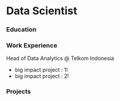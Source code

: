 # Data Scientist

### Education

### Work Experience
Head of Data Analytics @ Telkom Indonesia
- big impact project : 1!
- big impact project : 2!

### Projects

